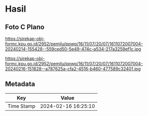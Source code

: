 # Hasil

## Foto C Plano

https://sirekap-obj-formc.kpu.go.id/2952/pemilu/ppwp/16/11/07/20/07/1611072007004-20240214-155428--559ced50-5e49-474c-a534-217a3259ef1c.jpg

https://sirekap-obj-formc.kpu.go.id/2952/pemilu/ppwp/16/11/07/20/07/1611072007004-20240216-151828--a787625a-cfa2-4516-b460-477589c32401.jpg


## Metadata

| Key        | Value               |
| ---------- | ------------------- |
| Time Stamp | 2024-02-16 16:25:10 |



